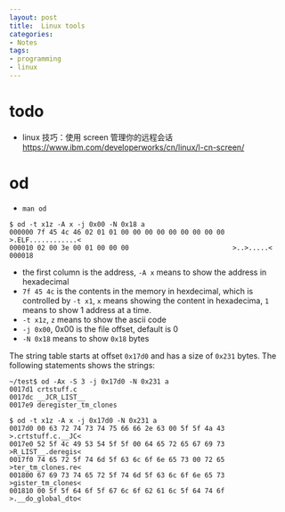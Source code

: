```yaml
---
layout: post
title:  Linux tools
categories:
- Notes
tags:
- programming
- linux
---
```


# todo
 - linux 技巧：使用 screen 管理你的远程会话 <https://www.ibm.com/developerworks/cn/linux/l-cn-screen/>

# od
 - `man od`
```
$ od -t x1z -A x -j 0x00 -N 0x18 a  
000000 7f 45 4c 46 02 01 01 00 00 00 00 00 00 00 00 00  >.ELF............<  
000010 02 00 3e 00 01 00 00 00                          >..>.....<  
000018
```

 - the first column is the address, `-A x` means to show the address in hexadecimal
 - `7f 45 4c` is the contents in the memory in hexdecimal, which is controlled by `-t x1`, `x`
 means showing the content in hexadecima, `1` means to show 1 address at a time. 
 - `-t x1z`, `z` means to show the ascii code
 - `-j 0x00`, 0x00 is the file offset, default is 0
 - `-N 0x18` means to show `0x18` bytes

The string table starts at offset `0x17d0` and has a size of `0x231` bytes. The following statements shows the strings:

```
~/test$ od -Ax -S 3 -j 0x17d0 -N 0x231 a
0017d1 crtstuff.c
0017dc __JCR_LIST__
0017e9 deregister_tm_clones
```

```
$ od -t x1z -A x -j 0x17d0 -N 0x231 a
0017d0 00 63 72 74 73 74 75 66 66 2e 63 00 5f 5f 4a 43  >.crtstuff.c.__JC<
0017e0 52 5f 4c 49 53 54 5f 5f 00 64 65 72 65 67 69 73  >R_LIST__.deregis<
0017f0 74 65 72 5f 74 6d 5f 63 6c 6f 6e 65 73 00 72 65  >ter_tm_clones.re<
001800 67 69 73 74 65 72 5f 74 6d 5f 63 6c 6f 6e 65 73  >gister_tm_clones<
001810 00 5f 5f 64 6f 5f 67 6c 6f 62 61 6c 5f 64 74 6f  >.__do_global_dto<
```
